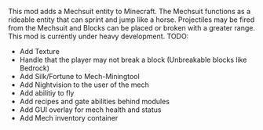 This mod adds a Mechsuit entity to Minecraft.
The Mechsuit functions as a rideable entity that can sprint and jump like a horse. Projectiles may be fired from the Mechsuit and Blocks can be placed or broken with a greater range. This mod is currently under heavy development.
TODO:
- Add Texture
- Handle that the player may not break a block (Unbreakable blocks like Bedrock)
- Add Silk/Fortune to Mech-Miningtool
- Add Nightvision to the user of the mech
- Add abilitiy to fly
- Add recipes and gate abilities behind modules
- Add GUI overlay for mech health and status
- Add Mech inventory container
